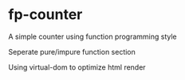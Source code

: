 # fp-counter
A simple counter using function programming style

Seperate pure/impure function section

Using virtual-dom to optimize html render
